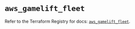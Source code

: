 # `aws_gamelift_fleet`

Refer to the Terraform Registry for docs: [`aws_gamelift_fleet`](https://registry.terraform.io/providers/hashicorp/aws/6.6.0/docs/resources/gamelift_fleet).
